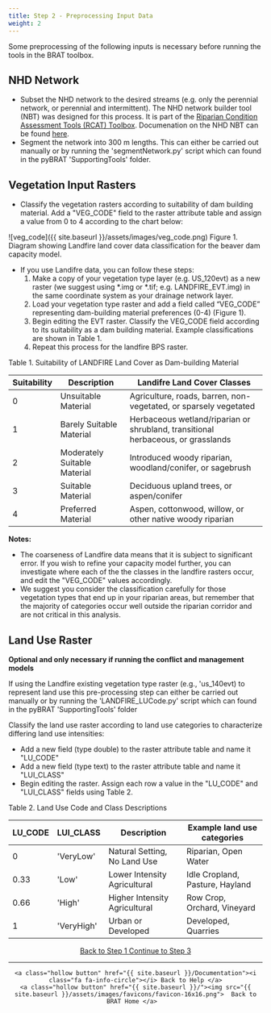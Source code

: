 ```yaml
---
title: Step 2 - Preprocessing Input Data
weight: 2
---
```


Some preprocessing of the following inputs is necessary before running the tools in the BRAT toolbox.

## NHD Network

- Subset the NHD network to the desired streams (e.g. only the perennial network, or perennial and intermittent).  The NHD network builder tool (NBT) was designed for this process.  It is part of the [Riparian Condition Assessment Tools (RCAT) Toolbox](https://github.com/Riverscapes/RCAT).  Documenation on the NHD NBT can be found [here](https://bitbucket.org/jtgilbert/riparian-condition-assessment-tools/wiki/Tool_Documentation/Version_1.0/NHD_Network_Builder).
- Segment the network into 300 m lengths.  This can either be carried out manually or by running the 'segmentNetwork.py' script which can found in the pyBRAT 'SupportingTools' folder.

## Vegetation Input Rasters

- Classify the vegetation rasters according to suitability of dam building material.  Add a "VEG_CODE" field to the raster attribute table and assign a value from 0 to 4 according to the chart below:

![veg_code]({{ site.baseurl }}/assets/images/veg_code.png)
Figure 1. Diagram showing Landfire land cover data classification for the beaver dam capacity model.

- If you use Landifre data, you can follow these steps:
  1. Make a copy of your vegetation type layer (e.g.  US_120evt) as a new raster (we suggest using *.img or *.tif; e.g. LANDFIRE_EVT.img) in the same coordinate system as your drainage network layer.
  2. Load your vegetation type raster and add a field called “VEG_CODE” representing dam-building material preferences (0-4) (Figure 1).  
  3. Begin editing the EVT raster.  Classify the VEG_CODE field according to its suitability as a dam building material.  Example classifications are shown in Table 1.  
  4. Repeat this process for the landfire BPS raster.

Table 1. Suitability of LANDFIRE Land Cover as Dam-building Material 

| Suitability | Description                  | Landifre Land Cover Classes              |
| ----------- | ---------------------------- | ---------------------------------------- |
| 0           | Unsuitable Material          | Agriculture, roads, barren, non-vegetated, or sparsely vegetated |
| 1           | Barely Suitable Material     | Herbaceous wetland/riparian or shrubland, transitional herbaceous, or grasslands |
| 2           | Moderately Suitable Material | Introduced woody riparian, woodland/conifer, or sagebrush |
| 3           | Suitable Material            | Deciduous upland trees, or aspen/conifer |
| 4           | Preferred Material           | Aspen, cottonwood, willow, or other native woody riparian |

**Notes:** 
- The coarseness of Landfire data means that it is subject to significant error.  If you wish to refine your capacity model further, you can investigate where each of the the classes in the landfire rasters occur, and edit the "VEG_CODE" values accordingly.
- We suggest you consider the classification carefully for those vegetation types that end up in your riparian areas, but remember that the majority of categories occur well outside the riparian corridor and are not critical in this analysis.

## Land Use Raster

**Optional and only necessary if running the conflict and management models** 

If using the Landfire existing vegetation type raster (e.g., 'us_140evt) to represent land use this pre-processing step can either be carried out manually or by running the 'LANDFIRE_LUCode.py' script which can found in the pyBRAT 'SupportingTools' folder

Classify the land use raster according to land use categories to characterize differing land use intensities:

- Add a new field (type double) to the raster attribute table and name it "LU_CODE"
- Add a new field (type text) to the raster attribute table and name it "LUI_CLASS"
- Begin editing the raster.  Assign each row a value in the  "LU_CODE" and "LUI_CLASS"  fields using Table 2.

Table 2. Land Use Code and Class Descriptions 

| LU_CODE | LUI_CLASS | Description | Example land use categories          |
| ---- | ---- | --------------------- | ---------------------------------|
| 0    | 'VeryLow' | Natural Setting, No Land Use | Riparian, Open Water  |
| 0.33  | 'Low' | Lower Intensity Agricultural | Idle Cropland, Pasture, Hayland |
| 0.66  | 'High' | Higher Intensity Agricultural | Row Crop, Orchard, Vineyard |
| 1    | 'VeryHigh' | Urban or Developed                 | Developed, Quarries          |



<div align="center">
	<a class="hollow button" href="{{ site.baseurl }}/Documentation/Tutorials/StepByStep/1-InputData"><i class="fa fa-arrow-circle-left"></i> Back to Step 1 </a>
	<a class="hollow button" href="{{ site.baseurl }}/Documentation/Tutorials/StepByStep/3-BRATTableTool"><i class="fa fa-arrow-circle-right"></i> Continue to Step 3 </a>
</div>	

------
<div align="center">

	<a class="hollow button" href="{{ site.baseurl }}/Documentation"><i class="fa fa-info-circle"></i> Back to Help </a>
	<a class="hollow button" href="{{ site.baseurl }}/"><img src="{{ site.baseurl }}/assets/images/favicons/favicon-16x16.png">  Back to BRAT Home </a>  
</div>